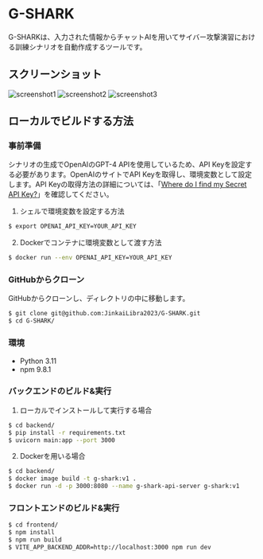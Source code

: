 # G-SHARK

G-SHARKは、入力された情報からチャットAIを用いてサイバー攻撃演習における訓練シナリオを自動作成するツールです。  

## スクリーンショット

![screenshot1](https://github.com/JinkaiLibra2023/G-SHARK/blob/main/screenshot/screenshot1.png?raw=true)
![screenshot2](https://github.com/JinkaiLibra2023/G-SHARK/blob/main/screenshot/screenshot2.png?raw=true)
![screenshot3](https://github.com/JinkaiLibra2023/G-SHARK/blob/main/screenshot/screenshot3.png?raw=true)

## ローカルでビルドする方法

### 事前準備

シナリオの生成でOpenAIのGPT-4 APIを使用しているため、API Keyを設定する必要があります。OpenAIのサイトでAPI Keyを取得し、環境変数として設定します。API Keyの取得方法の詳細については、「[Where do I find my Secret API Key?](https://help.openai.com/en/articles/4936850-where-do-i-find-my-secret-api-key)」を確認してください。  
  
1. シェルで環境変数を設定する方法
```sh
$ export OPENAI_API_KEY=YOUR_API_KEY
```
2. Dockerでコンテナに環境変数として渡す方法
```sh
$ docker run --env OPENAI_API_KEY=YOUR_API_KEY
```

### GitHubからクローン

GitHubからクローンし、ディレクトリの中に移動します。
```sh
$ git clone git@github.com:JinkaiLibra2023/G-SHARK.git
$ cd G-SHARK/
```
### 環境

- Python 3.11
- npm 9.8.1

### バックエンドのビルド&実行

1. ローカルでインストールして実行する場合
```sh
$ cd backend/
$ pip install -r requirements.txt
$ uvicorn main:app --port 3000
```

2. Dockerを用いる場合
```sh
$ cd backend/
$ docker image build -t g-shark:v1 .
$ docker run -d -p 3000:8080 --name g-shark-api-server g-shark:v1
```

### フロントエンドのビルド&実行

```sh
$ cd frontend/
$ npm install
$ npm run build
$ VITE_APP_BACKEND_ADDR=http://localhost:3000 npm run dev
```

